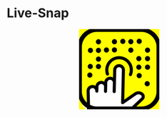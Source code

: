 # Live-Snap

<span style="display: block; text-align: center">![Icon](/Live-Snap/Live-Snap/Assets.xcassets/AppIcon.appiconset/Icon-180.png)</span>
